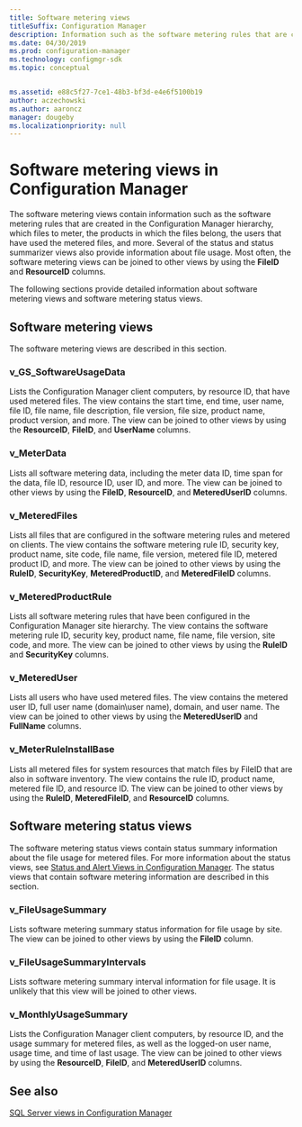 ```yaml
---
title: Software metering views
titleSuffix: Configuration Manager
description: Information such as the software metering rules that are created in the Configuration Manager hierarchy.
ms.date: 04/30/2019
ms.prod: configuration-manager
ms.technology: configmgr-sdk
ms.topic: conceptual


ms.assetid: e88c5f27-7ce1-48b3-bf3d-e4e6f5100b19
author: aczechowski
ms.author: aaroncz
manager: dougeby
ms.localizationpriority: null
---
```


# Software metering views in Configuration Manager

The software metering views contain information such as the software metering rules that are created in the Configuration Manager hierarchy, which files to meter, the products in which the files belong, the users that have used the metered files, and more. Several of the status and status summarizer views also provide information about file usage. Most often, the software metering views can be joined to other views by using the **FileID** and **ResourceID** columns.

The following sections provide detailed information about software metering views and software metering status views.

## Software metering views

The software metering views are described in this section.

### v_GS_SoftwareUsageData

Lists the Configuration Manager client computers, by resource ID, that have used metered files. The view contains the start time, end time, user name, file ID, file name, file description, file version, file size, product name, product version, and more.
The view can be joined to other views by using the **ResourceID**, **FileID**, and **UserName** columns.

### v_MeterData

Lists all software metering data, including the meter data ID, time span for the data, file ID, resource ID, user ID, and more.
The view can be joined to other views by using the **FileID**, **ResourceID**, and **MeteredUserID** columns.

### v_MeteredFiles

Lists all files that are configured in the software metering rules and metered on clients. The view contains the software metering rule ID, security key, product name, site code, file name, file version, metered file ID, metered product ID, and more.
The view can be joined to other views by using the **RuleID**, **SecurityKey**, **MeteredProductID**, and **MeteredFileID** columns.

### v_MeteredProductRule

Lists all software metering rules that have been configured in the Configuration Manager site hierarchy. The view contains the software metering rule ID, security key, product name, file name, file version, site code, and more.
The view can be joined to other views by using the **RuleID** and **SecurityKey** columns.

### v_MeteredUser

Lists all users who have used metered files. The view contains the metered user ID, full user name (domain\user name), domain, and user name.
The view can be joined to other views by using the **MeteredUserID** and **FullName** columns.

### v_MeterRuleInstallBase

Lists all metered files for system resources that match files by FileID that are also in software inventory. The view contains the rule ID, product name, metered file ID, and resource ID.
The view can be joined to other views by using the **RuleID**, **MeteredFileID**, and **ResourceID** columns.

## Software metering status views

The software metering status views contain status summary information about the file usage for metered files. For more information about the status views, see [Status and Alert Views in Configuration Manager](status-alert-views-configuration-manager.md). The status views that contain software metering information are described in this section.

### v_FileUsageSummary

Lists software metering summary status information for file usage by site.
The view can be joined to other views by using the **FileID** column.

### v_FileUsageSummaryIntervals

Lists software metering summary interval information for file usage.
It is unlikely that this view will be joined to other views.

### v_MonthlyUsageSummary

Lists the Configuration Manager client computers, by resource ID, and the usage summary for metered files, as well as the logged-on user name, usage time, and time of last usage.
The view can be joined to other views by using the **ResourceID**, **FileID**, and **MeteredUserID** columns.

## See also

[SQL Server views in Configuration Manager](sql-server-views-configuration-manager.md)
